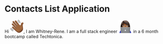 # Contacts List Application

Hi ![Alt text](image-1.png), I am Whitney-Rene.  I am a full stack engineer ![Alt text](image.png) in a 6 month bootcamp called Techtonica.